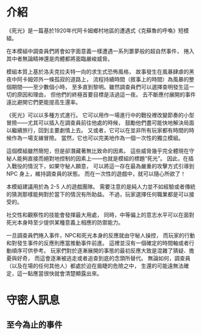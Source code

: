 # 介紹
《死光》是一篇基於1920年代阿卡姆鄉村地區的遭遇式《克蘇魯的呼喚》短模組。

在本模組中調查員們將會如字面意義一樣遭遇一系列噩夢般的超自然事件，
捲入其中者無論精神還是肉體都將面臨嚴峻威脅。

模組本質上基於洛夫克拉夫特一向的求生式恐怖風格，
故事發生在風暴肆虐的黑夜中阿卡姆郊外一條孤寂的道路上，
流程持續時間（敘事上的時間）為風暴的整個期間——至少數個小時，
至多直到黎明。雖然調查員們可以選擇查明發生這一切的原因和理由，
但他們的終極首要目標是活過這一夜。
去不斷應付展開的事件遠比避開它們更能提高生還率。

《死光》可以以多種方式進行。
它可以用作一場進行中的戰役裡改變節奏的小型冒險——尤其可以插入在調查員前往他處的時候，
鼓勵他們盡可能快地解決局面以繼續旅行，回到主要劇情上去。
又或者，它可以在並非所有玩家都有時間的時候作為一場支線冒險。
當然，它也可以完美地作為一個一次性的獨立模組。

這個模組雖然簡短，但是卻潛藏著無比致命的因素。
這些威脅幾乎完全體現在守秘人能夠直接而絕對地控制的因素上——也就是模組的標題“死光”。
因此，在插入戰役的情況下，如果守秘人願意，
可以將這一存在最為嚴重的攻擊方式引導到 NPC 身上，維持調查員的狀態。
而在一次性的遊戲中，就可以隨心所欲了！

本模組建議用於為 2-5 人的遊戲團隊。
需要注意的是純人力並不如經驗或者傳統的猜測那樣能夠對於當下的情況有所助益。
不過，玩家選擇任何職業都是可以接受的。

社交性和觀察性的技能會發揮最大用處，
同時，中等偏上的意志水平可以在面對死光本身時至少提供某種意義上相應的防禦能力。

一旦調查員們捲入事件，NPC和死光本身的反應就由守秘人操控，
而玩家的行動和對發生事件的反應則應當推動事件前進。
這裡並沒有一個確定的時間軸或者行動順序可供參考。
玩家們對於逐漸展開的事態的最初反應大致是混雜了猜疑、擔憂與好奇，
而這會逐漸被逃走或者追查到底的念頭所替代。
無論如何，調查員（以及在場的任何其他人）都處於迫在眉睫的危險之中，
生還的可能遠無法確定，這一點應當很快就會清楚顯露出來。

# 守密人訊息
## 至今為止的事件
